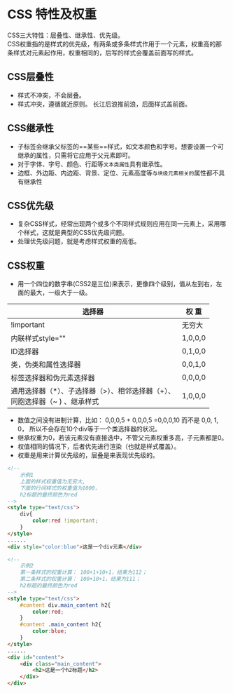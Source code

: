 # CSS 特性及权重  
CSS三大特性：层叠性、继承性、优先级。  
CSS权重指的是样式的优先级，有两条或多条样式作用于一个元素，权重高的那条样式对元素起作用，权重相同的，后写的样式会覆盖前面写的样式。 

## CSS层叠性
- 样式不冲突，不会层叠。
- 样式冲突，遵循就近原则。 长江后浪推前浪，后面样式盖前面。

## CSS继承性
- 子标签会继承父标签的==某些==样式，如文本颜色和字号。想要设置一个可继承的属性，只需将它应用于父元素即可。
- 对于字体、字号、颜色、行距等`文本类属性`具有继承性。
- 边框、外边距、内边距、背景、定位、元素高度等`与块级元素相关的`属性都不具有继承性

## CSS优先级
- 复杂CSS样式，经常出现两个或多个不同样式规则应用在同一元素上，采用哪个样式，这就是典型的CSS优先级问题。
- 处理优先级问题，就是考虑样式权重的高低。
## CSS权重
- 用一个四位的数字串(CSS2是三位)来表示，更像四个级别，值从左到右，左面的最大，一级大于一级。

| 选择器                  | 权 重 |
| -----------             | ----------- |
| !important              | 无穷大       |
| 内联样式style=""         | 1,0,0,0        |
| ID选择器                 | 0,1,0,0        |
| 类，伪类和属性选择器       | 0,0,1,0        |
| 标签选择器和伪元素选择器    | 0,0,0,0       |
| 通用选择器（*）、子选择器（>）、相邻选择器（+）、<br>同胞选择器（~ ) 、继承样式    | 1,0,0,0   |


- 数值之间没有进制计算，比如： 0,0,0,5 + 0,0,0,5 =0,0,0,10 而不是 0,0, 1, 0， 所以不会存在10个div等于一个类选择器的状况。
- 继承权重为0，若该元素没有直接选中，不管父元素权重多高，子元素都是0。
- 权值相同的情况下，后者优先进行渲染（也就是样式覆盖）。
- 权重是用来计算优先级的，层叠是来表现优先级的。


```html
<!-- 
    示例1
    上面的样式权重值为无穷大,
    下面的行间样式的权重值为1000，
    h2标题的最终颜色为red 
-->
<style type="text/css">
    div{
        color:red !important;
    }        
</style>
......
<div style="color:blue">这是一个div元素</div>

<!-- 
    示例2
    第一条样式的权重计算： 100+1+10+1，结果为112；
    第二条样式的权重计算： 100+10+1，结果为111；
    h2标题的最终颜色为red 
-->
<style type="text/css">
    #content div.main_content h2{
        color:red;    
    }
    #content .main_content h2{
        color:blue;
    }
</style>
......
<div id="content">
    <div class="main_content">
        <h2>这是一个h2标题</h2>
    </div>
</div>


```